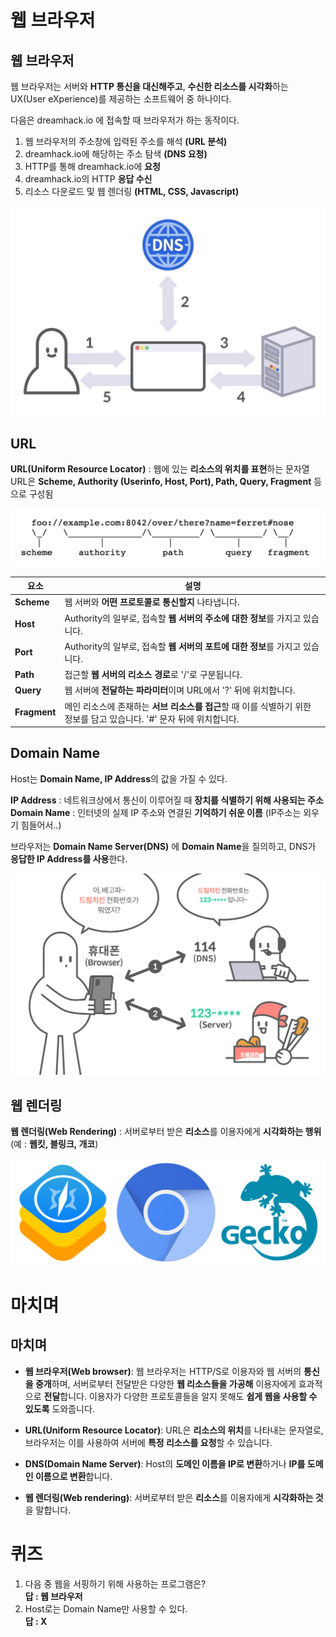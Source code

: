 # 웹 브라우저  
## 웹 브라우저  
웹 브라우저는 서버와 **HTTP 통신을 대신해주고**, **수신한 리소스를 시각화**하는 UX(User eXperience)를 제공하는 소프트웨어 중 하나이다.  

다음은 dreamhack.io 에 접속할 때 브라우저가 하는 동작이다.  

1. 웹 브라우저의 주소창에 입력된 주소를 해석 **(URL 분석)**  
2. dreamhack.io에 해당하는 주소 탐색 **(DNS 요청)**  
3. HTTP를 통해 dreamhack.io에 **요청**  
4. dreamhack.io의 HTTP **응답 수신**  
5. 리소스 다운로드 및 웹 렌더링 **(HTML, CSS, Javascript)**

<img src="1.png">  

## URL  
**URL(Uniform Resource Locator)** : 웹에 있는 **리소스의 위치를 표현**하는 문자열  
URL은 **Scheme, Authority (Userinfo, Host, Port), Path, Query, Fragment** 등으로 구성됨  

<img src="2.png">  

|요소|설명|
|---|---|
|**Scheme**|웹 서버와 **어떤 프로토콜로 통신할지** 나타냅니다.| 
|**Host**|Authority의 일부로, 접속할 **웹 서버의 주소에 대한 정보**를 가지고 있습니다.|
|**Port**|Authority의 일부로, 접속할 **웹 서버의 포트에 대한 정보**를 가지고 있습니다.|
|**Path**|접근할 **웹 서버의 리소스 경로**로 '/'로 구분됩니다.|
|**Query**|웹 서버에 **전달하는 파라미터**이며 URL에서 '?' 뒤에 위치합니다.|
|**Fragment**|메인 리소스에 존재하는 **서브 리소스를 접근**할 때 이를 식별하기 위한 정보를 담고 있습니다. '#' 문자 뒤에 위치합니다.|

## Domain Name  
Host는 **Domain Name, IP Address**의 값을 가질 수 있다.  

**IP Address** : 네트워크상에서 통신이 이루어질 때 **장치를 식별하기 위해 사용되는 주소**  
**Domain Name** : 인터넷의 실제 IP 주소와 연결된 **기억하기 쉬운 이름** (IP주소는 외우기 힘들어서..)  

브라우저는 **Domain Name Server(DNS)** 에 **Domain Name**을 질의하고, DNS가 **응답한 IP Address를 사용**한다.  

<img src="3.png">  

## 웹 렌더링  
**웹 렌더링(Web Rendering)** : 서버로부터 받은 **리소스**를 이용자에게 **시각화하는 행위** (예 : **웹킷, 블링크, 개코**)  

<img src="4.png">  

# 마치며
## 마치며

- **웹 브라우저(Web browser)**: 웹 브라우저는 HTTP/S로 이용자와 웹 서버의 **통신을 중개**하며, 서버로부터 전달받은 다양한 **웹 리소스들을 가공해** 이용자에게 효과적으로 **전달**합니다. 이용자가 다양한 프로토콜들을 알지 못해도 **쉽게 웹을 사용할 수 있도록** 도와줍니다.

- **URL(Uniform Resource Locator)**: URL은 **리소스의 위치**를 나타내는 문자열로, 브라우저는 이를 사용하여 서버에 **특정 리소스를 요청**할 수 있습니다.

- **DNS(Domain Name Server)**: Host의 **도메인 이름을 IP로 변환**하거나 **IP를 도메인 이름으로 변환**합니다.

- **웹 렌더링(Web rendering)**: 서버로부터 받은 **리소스**를 이용자에게 **시각화하는 것**을 말합니다.

# 퀴즈  
1. 다음 중 웹을 서핑하기 위해 사용하는 프로그램은?  
**답 : 웹 브라우저**
2. Host로는 Domain Name만 사용할 수 있다.  
**답 : X**
